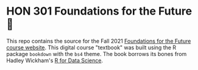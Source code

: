 # HON 301 Foundations for the Future :flamingo:

This repo contains the source for the Fall 2021 [Foundations for the Future course website](https://ledelaney.org/teaching/2021/future-foundations/). This digital course "textbook" was built using the R package `bookdown` with the `bs4` theme. The book borrows its bones from Hadley Wickham's [R for Data Science](https://github.com/hadley/r4ds).
